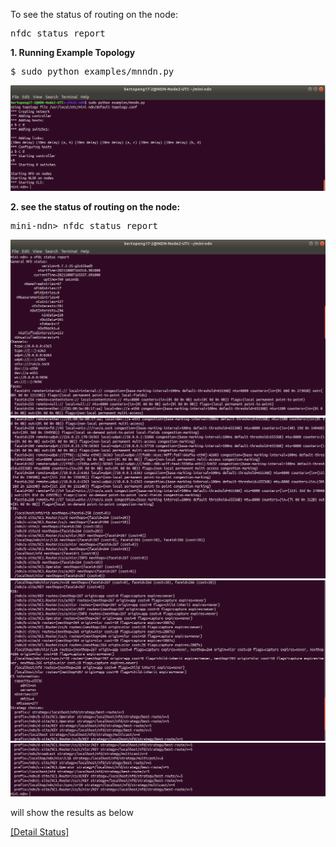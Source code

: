  To see the status of routing on the node:

<pre>
nfdc status report
</pre>

<b>1. Running Example Topology</b>
<pre>
$ sudo python examples/mnndn.py
</pre>
![[alt tag]](https://github.com/syaifulahdan/Mini-NDN-Work/blob/main/Assignment%202:NDNrg-Topology/NDNrg-Image-Node2/NDNrg-Image-NFD-2-Works/running-example%20topology.png)

<b>2. see the status of routing on the node:</b>

<pre>
mini-ndn> nfdc status report
</pre>

![alt tag](https://github.com/syaifulahdan/Mini-NDN-Work/blob/main/Assignment%202:NDNrg-Topology/NDNrg-Image-Node2/NDNrg-Image-NFD-2-Works/nfd-status-node-a-1.png)
![alt tag](https://github.com/syaifulahdan/Mini-NDN-Work/blob/main/Assignment%202:NDNrg-Topology/NDNrg-Image-Node2/NDNrg-Image-NFD-2-Works/nfd-status-node-a-2.png)
![alt tag](https://github.com/syaifulahdan/Mini-NDN-Work/blob/main/Assignment%202:NDNrg-Topology/NDNrg-Image-Node2/NDNrg-Image-NFD-2-Works/nfd-status-node-a-3.png)
![alt tag](https://github.com/syaifulahdan/Mini-NDN-Work/blob/main/Assignment%202:NDNrg-Topology/NDNrg-Image-Node2/NDNrg-Image-NFD-2-Works/nfd-status-node-a-4.png)


will show the results as below

[[Detail Status]](https://github.com/syaifulahdan/Mini-NDN-Work/blob/main/Assignment%202:NDNrg-Topology/NDNrg-Image-Node2/NDNrg-Image-NFD-2-Works/nfd-status-node-a.txt)


